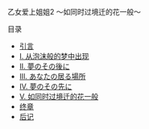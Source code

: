 乙女爱上姐姐2 ～如同时过境迁的花一般～

目录

- [引言](1.0.md)
- [Ⅰ. 从泡沫般的梦中出现](1.1.md)
- [Ⅱ. 夢のその後に](1.2.md)
- [Ⅲ. あなたの居る場所](1.3.md)
- [Ⅳ. 夢のその先に](1.4.md)
- [Ⅴ. 如同时过境迁的花一般](1.5.md)
- [终章](1.6.md)
- [后记](2.0.md)
